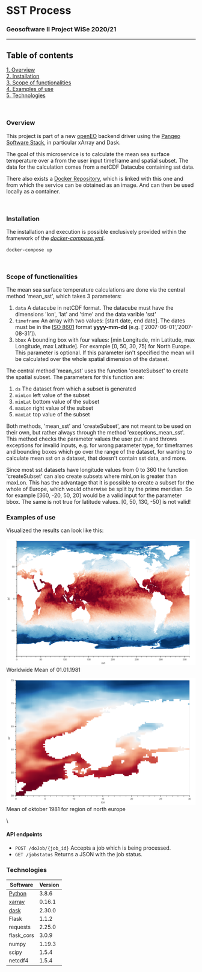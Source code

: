 # SST Process
### Geosoftware II Project WiSe 2020/21 
---

## Table of contents
[1. Overview](#overview)\
[2. Installation](#install)\
[3. Scope of functionalities](#functionalities)\
[4. Examples of use](#use)\
[5. Technologies](#technologies)

\
<a name="overview"><h3>Overview</h3></a>
This project is part of a new [openEO](https://openeo.org/) backend driver using the [Pangeo Software Stack](https://pangeo.io/), in particular xArray and Dask.

The goal of this microservice is to calculate the mean sea surface temperature over a from the user input timeframe and spatial subset. The data for the calculation comes from a netCDF Datacube containing sst data. 

There also exists a [Docker Repository](https://hub.docker.com/repository/docker/felixgi1516/geosoft2_sst_process), which is linked with this one and from which the service can be obtained as an image. And can then be used locally as a container.

\
<a name="install"><h3>Installation</h3></a>
The installation and execution is possible exclusively provided within the framework of the *[docker-compose.yml](https://github.com/GeoSoftII2020-21/GeoSoftII_Projekt/blob/Docker-compose/docker-compose.yml)*.
```docker
docker-compose up
```

\
<a name="functionalities"><h3>Scope of functionalities</h3></a>

The mean sea surface temperature calculations are done via the central method 'mean_sst', which takes 3 parameters:

1. `data` A datacube in netCDF format. The datacube must have the dimensions 'lon', 'lat' and 'time' and the data varible 'sst'
2. `timeframe` An array with two values: [start date, end date]. The dates must be in the [ISO 8601](https://www.iso.org/iso-8601-date-and-time-format.html) format **yyyy-mm-dd** (e.g. ['2007-06-01','2007-08-31']). 
3. `bbox` A bounding box with four values: [min Longitude, min Latitude, max Longitude, max Latitude]. For example [0, 50, 30, 75] for North Europe. This parameter is optional. If this parameter isn't specified the mean will be calculated over the whole spatial dimension of the dataset. 

The central  method 'mean_sst' uses the function 'createSubset' to create the spatial subset. The parameters for this function are:

1. `ds` The dataset from which a subset is generated
2. `minLon` left value of the subset
3. `minLat` bottom value of the subset
4. `maxLon` right value of the subset
5. `maxLat` top value of the subset

Both methods, 'mean_sst' and 'createSubset', are not meant to be used on their own, but rather always through the method 'exceptions_mean_sst'. This method 
checks the parameter values the user put in and throws exceptions for invalid inputs, e.g. for wrong parameter type, for timeframes and bounding boxes which go over the range of the dataset, for wanting to calculate mean sst on a dataset, that doesn't contain sst data, and more.  

Since most sst datasets have longitude values from 0 to 360 the function 'createSubset' can also create subsets where minLon is greater than maxLon. This has the advantage that it is possible to create a subset for the whole of Europe, which would otherwise be split by the prime meridian. So for example [360, -20, 50, 20] would be a valid input for the parameter bbox. The same is not true for latitude values. [0, 50, 130, -50] is not valid!

<a name="use"><h3>Examples of use</h3></a>

Visualized the results can look like this:

![mean_1980](./images/ssst_00.png)
Worldwide Mean of 01.01.1981

![mean_north_europe_1981_10](./images/sst_01.png)
Mean of oktober 1981 for region of north europe

\
#### API endpoints

- `POST /doJob/{job_id}` Accepts a job which is being processed.
- `GET /jobstatus` Returns a JSON with the job status.


<a name="technologies"><h3>Technologies</h3></a>

Software | Version
------ | ------
[Python](https://www.python.org/)   | 3.8.6
[xarray](http://xarray.pydata.org/en/stable/)   | 0.16.1
[dask](https://dask.org/)   | 2.30.0
Flask | 1.1.2
requests | 2.25.0
flask_cors | 3.0.9
numpy | 1.19.3
scipy | 1.5.4
netcdf4 | 1.5.4

